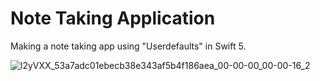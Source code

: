 # Note Taking Application
Making a note taking app using "Userdefaults" in Swift 5. 


![l2yVXX_53a7adc01ebecb38e343af5b4f186aea_00-00-00_00-00-16_2](https://user-images.githubusercontent.com/97665133/175825848-8cf54700-51e0-4427-9234-a89df988f227.gif)
